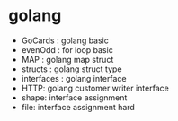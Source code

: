# golang
* GoCards : golang basic
* evenOdd : for loop basic
* MAP : golang map struct
* structs : golang struct type
* interfaces : golang interface
* HTTP: golang customer writer interface
* shape: interface assignment
* file: interface assignment hard